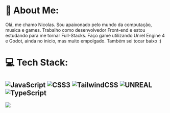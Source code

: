 # 💫 About Me:
Olá, me chamo Nicolas. Sou apaixonado pelo mundo da computação, musica e games. Trabalho como desenvolvedor Front-end e estou estudando para me tornar Full-Stacks. Faço game utilizando Unrel Engine 4 e Godot, ainda no inicio, mas muito empolgado. Também sei tocar baixo :)

# 💻 Tech Stack:
![JavaScript](https://img.shields.io/badge/javascript-%23323330.svg?style=for-the-badge&logo=javascript&logoColor=%23F7DF1E) ![CSS3](https://img.shields.io/badge/css3-%231572B6.svg?style=for-the-badge&logo=css3&logoColor=white) ![TailwindCSS](https://img.shields.io/badge/tailwindcss-%2338B2AC.svg?style=for-the-badge&logo=tailwind-css&logoColor=white) ![UNREAL](https://img.shields.io/badge/unreal-%2320232a.svg?style=for-the-badge&logo=unreal-engine&logoColor=white) ![TypeScript](https://img.shields.io/badge/typescript-%23007ACC.svg?style=for-the-badge&logo=typescript&logoColor=white)
---
[![](https://visitcount.itsvg.in/api?id=RebelAstronomer&icon=8&color=0)](https://visitcount.itsvg.in)

<!-- Proudly created with GPRM ( https://gprm.itsvg.in ) -->
